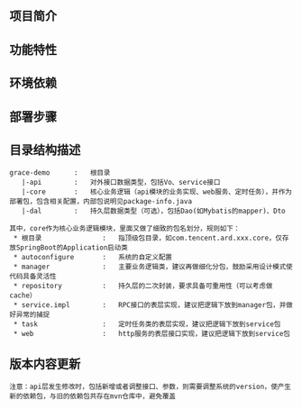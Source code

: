 ## 项目简介

## 功能特性

## 环境依赖

## 部署步骤

## 目录结构描述
    grace-demo      :   根目录
       |-api        :   对外接口数据类型，包括Vo、service接口
       |-core       :   核心业务逻辑（api模块的业务实现、web服务、定时任务），并作为部署包，包含相关配置，内部包说明见package-info.java
       |-dal        :   持久层数据类型（可选），包括Dao(如Mybatis的mapper)、Dto
       
    其中，core作为核心业务逻辑模块，里面又做了细致的包名划分，规则如下：
     * 根目录               :   指顶级包目录，如com.tencent.ard.xxx.core，仅存放SpringBoot的Application启动类
     * autoconfigure       :   系统的自定义配置
     * manager             :   主要业务逻辑类，建议再做细化分包，鼓励采用设计模式使代码具备灵活性
     * repository          :   持久层的二次封装，要求具备可重用性（可以考虑做cache）
     * service.impl        :   RPC接口的表层实现，建议把逻辑下放到manager包，并做好异常的捕捉
     * task                :   定时任务类的表层实现，建议把逻辑下放到service包
     * web                 :   http服务的表层接口实现，建议把逻辑下放到service包
    
## 版本内容更新
    注意：api层发生修改时，包括新增或者调整接口、参数，则需要调整系统的version，使产生新的依赖包，与旧的依赖包共存在mvn仓库中，避免覆盖
    